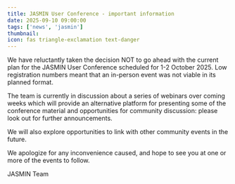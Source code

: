 ```yaml
---
title: JASMIN User Conference - important information
date: 2025-09-10 09:00:00
tags: ['news', 'jasmin']
thumbnail: 
icon: fas triangle-exclamation text-danger
---
```


We have reluctantly taken the decision NOT to go ahead with the current plan for the JASMIN User Conference scheduled for 1-2 October 2025. Low registration numbers meant that an in-person event was not viable in its planned format.

The team is currently in discussion about a series of webinars over coming weeks which will provide an alternative platform for presenting some of the conference material and opportunities for community discussion: please look out for further announcements.

We will also explore opportunities to link with other community events in the future.

We apologize for any inconvenience caused, and hope to see you at one or more of the events to follow.

JASMIN Team
